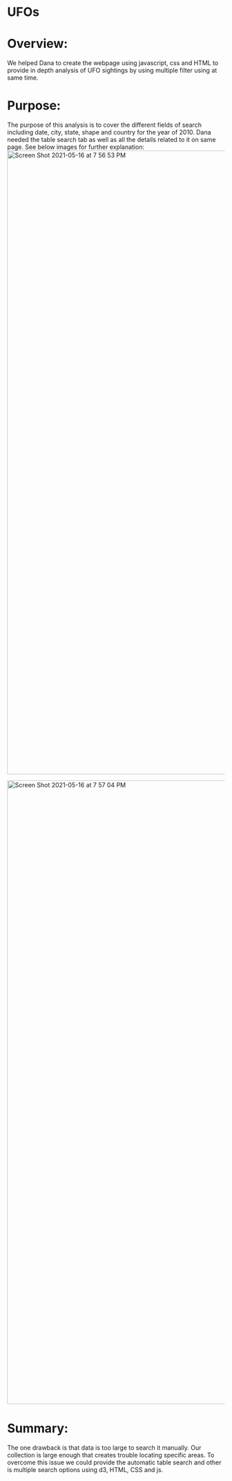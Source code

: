 
# UFOs

# Overview:

We helped Dana to create the webpage using javascript, css and HTML to provide in depth analysis of UFO sightings by using multiple filter using at same time.  



# Purpose:

The purpose of this analysis is to cover the different fields of search including date, city, state, shape and country for the year of 2010. Dana needed the table search tab as well as all the details related to it on same page. See below images for further explanation:
<img width="1440" alt="Screen Shot 2021-05-16 at 7 56 53 PM" src="https://user-images.githubusercontent.com/79673185/118417189-e9d43600-b680-11eb-971f-4316a8875108.png">

<img width="1440" alt="Screen Shot 2021-05-16 at 7 57 04 PM" src="https://user-images.githubusercontent.com/79673185/118417203-f2c50780-b680-11eb-883e-683f689ab9ef.png">


# Summary:

The one drawback is that data is too large to search it manually. Our collection is large enough that creates trouble locating specific areas. To overcome this issue we could provide the automatic table search and other is multiple search options using d3, HTML, CSS and js.
